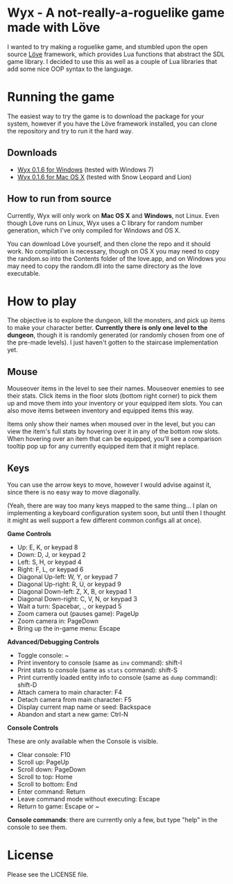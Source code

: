# Wyx - A not-really-a-roguelike game made with Löve

I wanted to try making a roguelike game, and stumbled upon the open
source [Löve][1] framework, which provides Lua functions that abstract
the SDL game library. I decided to use this as well as a couple of Lua
libraries that add some nice OOP syntax to the language.

# Running the game

The easiest way to try the game is to download the package for your
system, however if you have the Löve framework installed, you can clone
the repository and try to run it the hard way.

## Downloads

 * [Wyx 0.1.6 for Windows][2] (tested with Windows 7)
 * [Wyx 0.1.6 for Mac OS X][3] (tested with Snow Leopard and Lion)

## How to run from source

Currently, Wyx will only work on **Mac OS X** and **Windows**, not
Linux. Even though Löve runs on Linux, Wyx uses a C library for random
number generation, which I've only compiled for Windows and OS X.

You can download Löve yourself, and then clone the repo and it should
work. No compilation is necessary, though on OS X you may need to copy
the random.so into the Contents folder of the love.app, and on Windows
you may need to copy the random.dll into the same directory as the love
executable.

# How to play

The objective is to explore the dungeon, kill the monsters, and pick up
items to make your character better. **Currently there is only one level
to the dungeon**, though it is randomly generated (or randomly chosen
from one of the pre-made levels). I just haven't gotten to the staircase
implementation yet.

## Mouse

Mouseover items in the level to see their names. Mouseover enemies to
see their stats. Click items in the floor slots (bottom right corner) to
pick them up and move them into your inventory or your equipped item
slots. You can also move items between inventory and equipped items this
way.

Items only show their names when moused over in the level, but you can
view the item's full stats by hovering over it in any of the bottom row
slots. When hovering over an item that can be equipped, you'll see a
comparison tooltip pop up for any currently equipped item that it might
replace.

## Keys

You can use the arrow keys to move, however I would advise against it,
since there is no easy way to move diagonally.

(Yeah, there are way too many keys mapped to the same thing... I plan on
implementing a keyboard configuration system soon, but until then I
thought it might as well support a few different common configs all at
once).

**Game Controls**

  * Up: E, K, or keypad 8
  * Down: D, J, or keypad 2
  * Left: S, H, or keypad 4
  * Right: F, L, or keypad 6
  * Diagonal Up-left: W, Y, or keypad 7
  * Diagonal Up-right: R, U, or keypad 9
  * Diagonal Down-left: Z, X, B, or keypad 1
  * Diagonal Down-right: C, V, N, or keypad 3
  * Wait a turn: Spacebar, ., or keypad 5
  * Zoom camera out (pauses game): PageUp
  * Zoom camera in: PageDown
  * Bring up the in-game menu: Escape

**Advanced/Debugging Controls**

  * Toggle console: ~
  * Print inventory to console (same as `inv` command): shift-I
  * Print stats to console (same as `stats` command): shift-S
  * Print currently loaded entity info to console (same as `dump` command): shift-D
  * Attach camera to main character: F4
  * Detach camera from main character: F5
  * Display current map name or seed: Backspace
  * Abandon and start a new game: Ctrl-N

**Console Controls**

These are only available when the Console is visible.

  * Clear console: F10
  * Scroll up: PageUp
  * Scroll down: PageDown
  * Scroll to top: Home
  * Scroll to bottom: End
  * Enter command: Return
  * Leave command mode without executing: Escape
  * Return to game: Escape or ~

**Console commands**: there are currently only a few, but type "help" in
the console to see them.



# License

Please see the LICENSE file.

[1]: http://www.love2d.org "A 2D Game Framework for Lua"
[2]: https://dl.dropbox.com/u/635546/Wyx-0.1.6-win.zip "Download for Windows"
[3]: https://dl.dropbox.com/u/635546/Wyx-0.1.6-osx.zip "Download for OS X"
